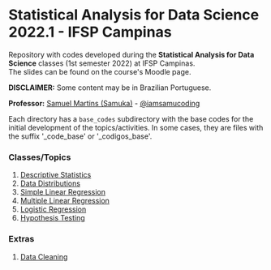 # Statistical Analysis for Data Science 2022.1 - IFSP Campinas
Repository with codes developed during the **Statistical Analysis for Data Science** classes (1st semester 2022) at IFSP Campinas.<br/>
The slides can be found on the course's Moodle page.

**DISCLAIMER:** Some content may be in Brazilian Portuguese.

**Professor:** [Samuel Martins (Samuka)](https://samucoding.com) - [@iamsamucoding](https://github.com/iamsamucoding)

Each directory has a `base_codes` subdirectory with the base codes for the initial development of the topics/activities. In some cases, they are files with the suffix '_code_base' or '_codigos_base'.


### Classes/Topics
1. [Descriptive Statistics](./descriptive_statistics)
2. [Data Distributions](./data_distributions)
3. [Simple Linear Regression](./linear_regression)
4. [Multiple Linear Regression](./linear_regression)
5. [Logistic Regression](./logistic_regression)
6. [Hypothesis Testing](./hypothesis_testing)

### Extras
1. [Data Cleaning](./data_cleaning)